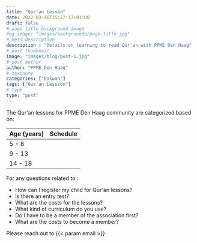 ```yaml
---
title: "Qur'an Lesson"
date: 2022-03-16T15:27:17+01:00
draft: false
# page title background image
#bg_image: "images/backgrounds/page-title.jpg"
# meta description
description : "Details on learning to read Qur'an with PPME Den Haag"
# post thumbnail
image: "images/blog/post-1.jpg"
# post author
author: "PPME Den Haag"
# taxonomy
categories: ["Dakwah"]
tags: ["Qur'an Lessson"]
# type
type: "post"
---
```


The Qur'an lessons for PPME Den Haag community are categorized based on:

 
| Age (years) | Schedule |
|-------------|----------|
| 5 - 8       |          |
| 9 - 13      |          |
| 14 - 18     |          |          
 

For any questions related to :
* How can I register my child for Qur'an lessons?
* Is there an entry test?
* What are the costs for the lessons?
* What kind of curriculum do you use?
* Do I have to be a member of the association first?
* What are the costs to become a member?

 Please reach out to {{< param email >}}

